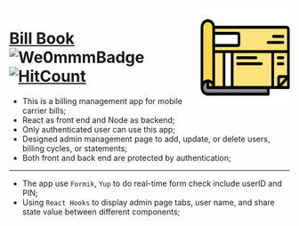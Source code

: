 <img src="./client/public/favicon.ico" align="right" width="160px" height="180px"/>

# [Bill Book](https://fierce-peak-13437.herokuapp.com/) ![We0mmmBadge](https://img.shields.io/badge/-We0mmm-blue?logo=visual-studio-code) [![HitCount](http://hits.dwyl.com/iTh1nk/billbook-v.svg)](http://hits.dwyl.com/iTh1nk/billbook-v) 


* This is a billing management app for mobile carrier bills;
* React as front end and Node as backend;
* Only authenticated user can use this app;
* Designed admin management page to add, update, or delete users, billing cycles, or statements; 
* Both front and back end are protected by authentication; 
---
* The app use ```Formik```, ```Yup``` to do real-time form check include userID and PIN; 
* Using ```React Hooks``` to display admin page tabs, user name, and share state value between different components;
